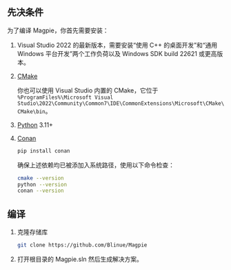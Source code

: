 ## 先决条件

为了编译 Magpie，你首先需要安装：

1. Visual Studio 2022 的最新版本，需要安装“使用 C++ 的桌面开发”和“通用 Windows 平台开发”两个工作负荷以及 Windows SDK build 22621 或更高版本。
2. [CMake](https://cmake.org/)

   你也可以使用 Visual Studio 内置的 CMake，它位于 `%ProgramFiles%\Microsoft Visual Studio\2022\Community\Common7\IDE\CommonExtensions\Microsoft\CMake\CMake\bin`。
3. [Python](https://www.python.org/) 3.11+
4. [Conan](https://conan.io/)

   ```bash
   pip install conan
   ```
   
   确保上述依赖均已被添加入系统路径，使用以下命令检查：
   ```bash
   cmake --version
   python --version
   conan --version
   ```

## 编译

1. 克隆存储库

   ```bash
   git clone https://github.com/Blinue/Magpie
   ```

2. 打开根目录的 Magpie.sln 然后生成解决方案。
